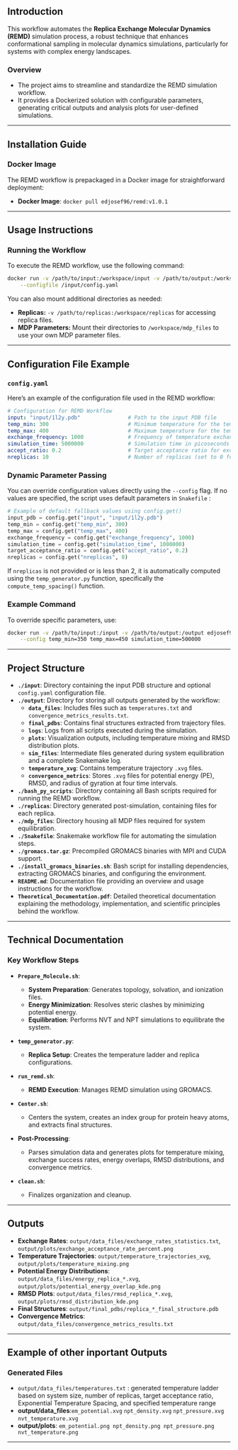 ## **Introduction**

This workflow automates the **Replica Exchange Molecular Dynamics (REMD)** simulation process, a robust technique that enhances conformational sampling in molecular dynamics simulations, particularly for systems with complex energy landscapes.

### **Overview**

- The project aims to streamline and standardize the REMD simulation workflow.
- It provides a Dockerized solution with configurable parameters, generating critical outputs and analysis plots for user-defined simulations.

---

## **Installation Guide**

### **Docker Image**

The REMD workflow is prepackaged in a Docker image for straightforward deployment:

- **Docker Image**: `docker pull edjosef96/remd:v1.0.1`

---

## **Usage Instructions**

### **Running the Workflow**

To execute the REMD workflow, use the following command:

```bash
docker run -v /path/to/input:/workspace/input -v /path/to/output:/workspace/output edjosef96/remd \
    --configfile /input/config.yaml
```

You can also mount additional directories as needed:

- **Replicas:** `-v /path/to/replicas:/workspace/replicas` for accessing replica files.
- **MDP Parameters:** Mount their directories to `/workspace/mdp_files` to use your own MDP parameter files.

---

## **Configuration File Example**

### **`config.yaml`**

Here’s an example of the configuration file used in the REMD workflow:

```yaml
# Configuration for REMD Workflow
input: "input/1l2y.pdb"               # Path to the input PDB file
temp_min: 300                         # Minimum temperature for the temperature ladder (K)
temp_max: 400                         # Maximum temperature for the temperature ladder (K)
exchange_frequency: 1000              # Frequency of temperature exchanges
simulation_time: 5000000              # Simulation time in picoseconds
accept_ratio: 0.2                     # Target acceptance ratio for exchanges
nreplicas: 10                         # Number of replicas (set to 0 for automatic calculation)
```

### **Dynamic Parameter Passing**

You can override configuration values directly using the `--config` flag. If no values are specified, the script uses default parameters in `Snakefile` :

```python
# Example of default fallback values using config.get()
input_pdb = config.get("input", "input/1l2y.pdb")
temp_min = config.get("temp_min", 300)
temp_max = config.get("temp_max", 400)
exchange_frequency = config.get("exchange_frequency", 1000)
simulation_time = config.get("simulation_time", 1000000)
target_acceptance_ratio = config.get("accept_ratio", 0.2)
nreplicas = config.get("nreplicas", 0)
```

If `nreplicas` is not provided or is less than 2, it is automatically computed using the `temp_generator.py` function, specifically the `compute_temp_spacing()` function.

### **Example Command**

To override specific parameters, use:

```bash
docker run -v /path/to/input:/input -v /path/to/output:/output edjosef96/remd \
    --config temp_min=350 temp_max=450 simulation_time=500000
```

---

## **Project Structure**

- **`./input`**: Directory containing the input PDB structure and optional `config.yaml` configuration file.
- **`./output`**: Directory for storing all outputs generated by the workflow:
    - **`data_files`**: Includes files such as `temperatures.txt` and `convergence_metrics_results.txt`.
    - **`final_pdbs`**: Contains final structures extracted from trajectory files.
    - **`logs`**: Logs from all scripts executed during the simulation.
    - **`plots`**: Visualization outputs, including temperature mixing and RMSD distribution plots.
    - **`sim_files`**: Intermediate files generated during system equilibration and a complete Snakemake log.
    - **`temperature_xvg`**: Contains temperature trajectory `.xvg` files.
    - **`convergence_metrics`**: Stores `.xvg` files for potential energy (PE), RMSD, and radius of gyration at four time intervals.
- **`./bash_py_scripts`**: Directory containing all Bash scripts required for running the REMD workflow.
- **`./replicas`**: Directory generated post-simulation, containing files for each replica.
- **`./mdp_files`**: Directory housing all MDP files required for system equilibration.
- **`./Snakefile`**: Snakemake workflow file for automating the simulation steps.
- **`./gromacs.tar.gz`**: Precompiled GROMACS binaries with MPI and CUDA support.
- **`./install_gromacs_binaries.sh`**: Bash script for installing dependencies, extracting GROMACS binaries, and configuring the environment.
- **`README.md`**: Documentation file providing an overview and usage instructions for the workflow.
- **`Theoretical_Documentation.pdf`**: Detailed theoretical documentation explaining the methodology, implementation, and scientific principles behind the workflow.

---

## **Technical Documentation**

### **Key Workflow Steps**

- **`Prepare_Molecule.sh`**:
    
    - **System Preparation**: Generates topology, solvation, and ionization files.
    - **Energy Minimization**: Resolves steric clashes by minimizing potential energy.
    - **Equilibration**: Performs NVT and NPT simulations to equilibrate the system.
- **`temp_generator.py`**:
    
    - **Replica Setup**: Creates the temperature ladder and replica configurations.
- **`run_remd.sh`**:
    
    - **REMD Execution**: Manages REMD simulation using GROMACS.
- **`Center.sh`**:
    
    - Centers the system, creates an index group for protein heavy atoms, and extracts final structures.
- **Post-Processing**:
    
    - Parses simulation data and generates plots for temperature mixing, exchange success rates, energy overlaps, RMSD distributions, and convergence metrics.
- **`clean.sh`**:
    
    - Finalizes organization and cleanup.

---

## **Outputs**

- **Exchange Rates**: `output/data_files/exchange_rates_statistics.txt`, `output/plots/exchange_acceptance_rate_percent.png`
- **Temperature Trajectories**: `output/temperature_trajectories_xvg`, `output/plots/temperature_mixing.png`
- **Potential Energy Distributions**: `output/data_files/energy_replica_*.xvg`, `output/plots/potential_energy_overlap_kde.png`
- **RMSD Plots**: `output/data_files/rmsd_replica_*.xvg`, `output/plots/rmsd_distribution_kde.png`
- **Final Structures**: `output/final_pdbs/replica_*_final_structure.pdb`
- **Convergence Metrics**: `output/data_files/convergence_metrics_results.txt`

---

## **Example of other inportant Outputs**

### **Generated Files**
- `output/data_files/temperatures.txt` : generated temperature ladder based on system size, number of replicas, target acceptance ratio, Exponential Temperature Spacing, and specified temperature range
- **output/data_files**:`em_potential.xvg` `npt_density.xvg` `npt_pressure.xvg` `nvt_temperature.xvg`
- **output/plots**: `em_potential.png npt_density.png npt_pressure.png nvt_temperature.png`

---
